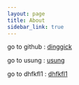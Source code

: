 ```yaml
---
layout: page
title: About
sidebar_link: true
---
```


go to github : [dinggick](https://github.com/dinggick/dinggick.github.io/)

go to usung : [usung](https://sjyoo.github.io)

go to dhfkfl1 : [dhfkfl1](https://dhfkfl1.github.io)

